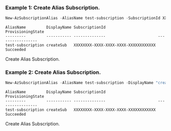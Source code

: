 ### Example 1: Create Alias Subscription.
```powershell
New-AzSubscriptionAlias -AliasName test-subscription -SubscriptionId XXXXXXXX-XXXX-XXXX-XXXX-XXXXXXXXXXXX
```

```output
AliasName         DisplayName SubscriptionId                       ProvisioningState
---------         ----------- --------------                       -----------------
test-subscription createSub   XXXXXXXX-XXXX-XXXX-XXXX-XXXXXXXXXXXX Succeeded
```

Create Alias Subscription.

### Example 2: Create Alias Subscription.
```powershell
New-AzSubscriptionAlias -AliasName test-subscription -DisplayName "createSub" -BillingScope "/billingAccounts/{billingAccountName}/billingProfiles/{billingProfileName}/invoiceSections/{invoiceSectionName}" -Workload 'Production' 
```

```output
AliasName         DisplayName SubscriptionId                       ProvisioningState
---------         ----------- --------------                       -----------------
test-subscription createSub   XXXXXXXX-XXXX-XXXX-XXXX-XXXXXXXXXXXX Succeeded
```

Create Alias Subscription.